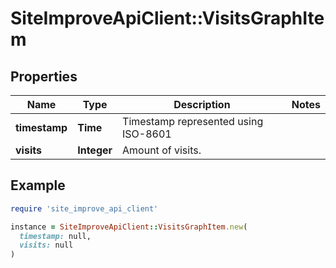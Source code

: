 # SiteImproveApiClient::VisitsGraphItem

## Properties

| Name | Type | Description | Notes |
| ---- | ---- | ----------- | ----- |
| **timestamp** | **Time** | Timestamp represented using ISO-8601 |  |
| **visits** | **Integer** | Amount of visits. |  |

## Example

```ruby
require 'site_improve_api_client'

instance = SiteImproveApiClient::VisitsGraphItem.new(
  timestamp: null,
  visits: null
)
```

